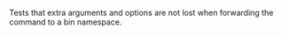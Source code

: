 Tests that extra arguments and options are not lost when forwarding the command to a bin namespace.
